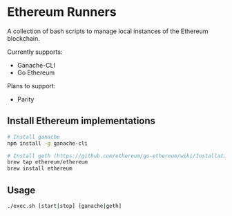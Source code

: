 # Ethereum Runners
A collection of bash scripts to manage local instances of the Ethereum blockchain.

Currently supports:
* Ganache-CLI
* Go Ethereum

Plans to support:
* Parity

## Install Ethereum implementations
```bash
# Install ganache
npm install -g ganache-cli

# Install geth (https://github.com/ethereum/go-ethereum/wiki/Installation-Instructions-for-Mac)
brew tap ethereum/ethereum
brew install ethereum
```

## Usage
```bash
./exec.sh [start|stop] [ganache|geth]
```
